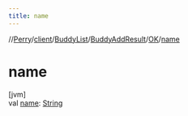 ```yaml
---
title: name
---
```

//[Perry](../../../../../index.html)/[client](../../../index.html)/[BuddyList](../../index.html)/[BuddyAddResult](../index.html)/[OK](index.html)/[name](name.html)



# name



[jvm]\
val [name](name.html): [String](https://kotlinlang.org/api/latest/jvm/stdlib/kotlin/-string/index.html)




